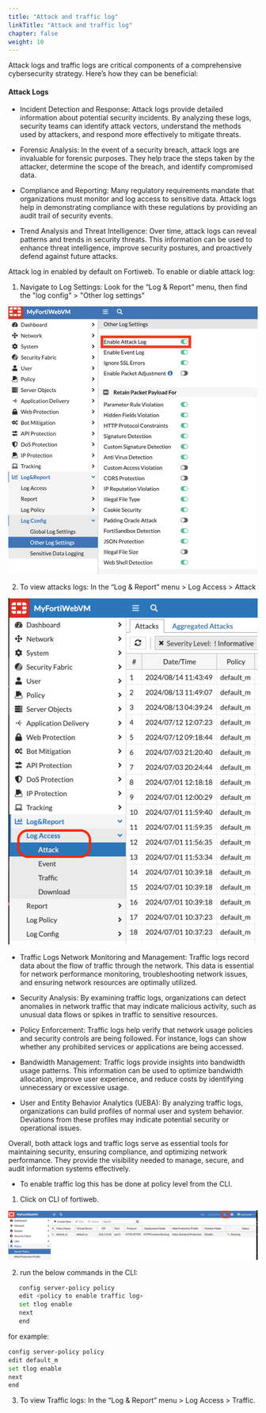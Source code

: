 ```yaml
---
title: "Attack and traffic log"
linkTitle: "Attack and traffic log"
chapter: false
weight: 10
---
```



Attack logs and traffic logs are critical components of a comprehensive cybersecurity strategy. Here’s how they can be beneficial:

#### Attack Logs

- Incident Detection and Response: Attack logs provide detailed information about potential security incidents. By analyzing these logs, security teams can identify attack vectors, understand the methods used by attackers, and respond more effectively to mitigate threats.

- Forensic Analysis: In the event of a security breach, attack logs are invaluable for forensic purposes. They help trace the steps taken by the attacker, determine the scope of the breach, and identify compromised data.

- Compliance and Reporting: Many regulatory requirements mandate that organizations must monitor and log access to sensitive data. Attack logs help in demonstrating compliance with these regulations by providing an audit trail of security events.

- Trend Analysis and Threat Intelligence: Over time, attack logs can reveal patterns and trends in security threats. This information can be used to enhance threat intelligence, improve security postures, and proactively defend against future attacks.

Attack log in enabled by default on Fortiweb. To enable or diable attack log:

1. Navigate to Log Settings: Look for the “Log & Report” menu, then find the "log config" > "Other log settings"

![imageattack](logsettings.png)

2. To view attacks logs: In the “Log & Report” menu > Log Access > Attack

![imageattack](../images/fwebattacklog.png)

- Traffic Logs
Network Monitoring and Management: Traffic logs record data about the flow of traffic through the network. This data is essential for network performance monitoring, troubleshooting network issues, and ensuring network resources are optimally utilized.

- Security Analysis: By examining traffic logs, organizations can detect anomalies in network traffic that may indicate malicious activity, such as unusual data flows or spikes in traffic to sensitive resources.

- Policy Enforcement: Traffic logs help verify that network usage policies and security controls are being followed. For instance, logs can show whether any prohibited services or applications are being accessed.

- Bandwidth Management: Traffic logs provide insights into bandwidth usage patterns. This information can be used to optimize bandwidth allocation, improve user experience, and reduce costs by identifying unnecessary or excessive usage.

- User and Entity Behavior Analytics (UEBA): By analyzing traffic logs, organizations can build profiles of normal user and system behavior. Deviations from these profiles may indicate potential security or operational issues.

Overall, both attack logs and traffic logs serve as essential tools for maintaining security, ensuring compliance, and optimizing network performance. They provide the visibility needed to manage, secure, and audit information systems effectively.

- To enable traffic log this has be done at policy level from the CLI.

1. Click on CLI of fortiweb. 

![cli](cli.png)

2. run the below commands in the CLI: 

```sh
   config server-policy policy
   edit <policy to enable traffic log>
   set tlog enable
   next
   end
   ```

   for example:

   ```sh 
   config server-policy policy
   edit default_m
   set tlog enable
   next 
   end
   ```

3. To view Traffic logs: In the “Log & Report” menu > Log Access > Traffic. 